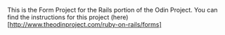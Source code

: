This is the Form Project for the Rails portion of the Odin Project.
You can find the instructions for this project (here)[http://www.theodinproject.com/ruby-on-rails/forms]